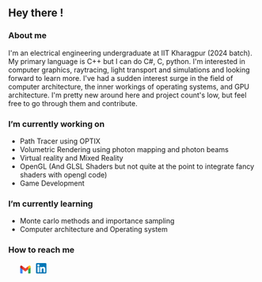 <!--<p allign = center>
  <img src = https://user-images.githubusercontent.com/86613790/145228433-6927e56b-be21-4b6a-9f0f-d51dc60b747e.jpg alt = "Vishesh Gupta">
</p>-->

## Hey there !

### About me 

  I'm an electrical engineering undergraduate at IIT Kharagpur (2024 batch).
  My primary language is C++ but I can do C#, C, python.
  I'm interested in computer graphics, raytracing, light transport and simulations and looking forward to learn more.
  I've had a sudden interest surge in the field of computer architecture, the inner workings of operating systems, and GPU architecture.
  I'm pretty new around here and project count's low, but feel free to go through them and contribute. 

### I’m currently working on 
  
  - Path Tracer using OPTIX
  - Volumetric Rendering using photon mapping and photon beams
  - Virtual reality and Mixed Reality
  - OpenGL (And GLSL Shaders but not quite at the point to integrate fancy shaders with opengl code)
  - Game Development

### I’m currently learning 

  - Monte carlo methods and importance sampling
  - Computer architecture and Operating system
  
### How to reach me
  &nbsp; &nbsp; &nbsp; 
  <a href="mailto: vishesh@kgpian.iitkgp.ac.in"><img align="justify" src="https://github.com/shiroyasha263/shiroyasha263/blob/main/Gmail_icon_(2020).svg.png" alt="Vishesh Gupta | Mail" width="21px"/></a>
  &nbsp; <a href="https://www.linkedin.com/in/vishesh-gupta-5928b3216/"><img align="justify" src="https://github.com/shiroyasha263/shiroyasha263/blob/main/174857.png" alt="Vishesh Gupta | LinkedIn" width="21px"/></a>
